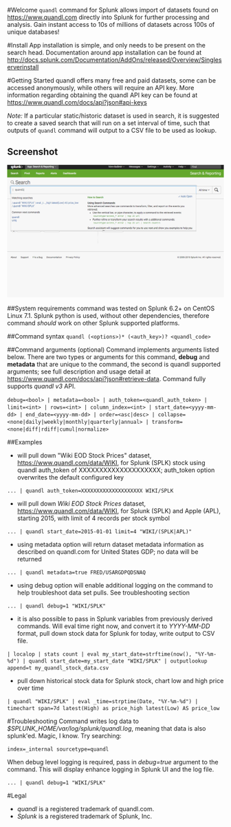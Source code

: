 #Welcome
`quandl` command for Splunk allows import of datasets found on https://www.quandl.com directly into Splunk for further processing and analysis. Gain instant access to 10s of millions of datasets across 100s of unique databases!

#Install
App installation is simple, and only needs to be present on the search head. Documentation around app installation can be found at http://docs.splunk.com/Documentation/AddOns/released/Overview/Singleserverinstall

#Getting Started
quandl offers many free and paid datasets, some can be accessed anonymously, while others will require an API key. More information regarding obtaining the quandl API key can be found at https://www.quandl.com/docs/api?json#api-keys

*Note:* If a particular static/historic dataset is used in search, it is suggested to create a saved search that will run on a set interval of time, such that outputs of `quandl` command will output to a CSV file to be used as lookup.

## Screenshot
![quandl command for splunk ](https://raw.githubusercontent.com/hire-vladimir/SA-quandl/master/static/quand.gif)

##System requirements
command was tested on Splunk 6.2+ on CentOS Linux 7.1. Splunk python is used, without other dependencies, therefore command *should* work on other Splunk supported platforms.

##Command syntax
`quandl (<options>)* (<auth_key>)? <quandl_code>`

##Command arguments (optional)
Command implements arguments listed below. There are two types or arguments for this command, **debug** and **metadata** that are unique to the command, the second is quandl supported arguments; see full description and usage detail at https://www.quandl.com/docs/api?json#retrieve-data. Command fully supports *quandl v3* API.

```debug=<bool> | metadata=<bool> | auth_token=<quandl_auth_token> | limit=<int> | rows=<int> | column_index=<int> | start_date=<yyyy-mm-dd> | end_date=<yyyy-mm-dd> | order=<asc|desc> | collapse=<none|daily|weekly|monthly|quarterly|annual> | transform=<none|diff|rdiff|cumul|normalize>```

##Examples
* will pull down "Wiki EOD Stock Prices" dataset, https://www.quandl.com/data/WIKI, for Splunk (SPLK) stock using quandl auth_token of XXXXXXXXXXXXXXXXXXXX; auth_token option overwrites the default configured key
```
... | quandl auth_token=XXXXXXXXXXXXXXXXXXXX WIKI/SPLK
```
* will pull down *Wiki EOD Stock Prices* dataset, https://www.quandl.com/data/WIKI, for Splunk (SPLK) and Apple (APL), starting 2015, with limit of 4 records per stock symbol
```
... | quandl start_date=2015-01-01 limit=4 "WIKI/(SPLK|APL)"
```
* using metadata option will return dataset metadata information as described on quandl.com for United States GDP; no data will be returned
```
... | quandl metadata=true FRED/USARGDPQDSNAQ
```
* using debug option will enable additional logging on the command to help troubleshoot data set pulls. See troubleshooting section
```
... | quandl debug=1 "WIKI/SPLK"
```
* it is also possible to pass in Splunk variables from previously derived commands. Will eval time right now, and convert it to *YYYY-MM-DD* format, pull down stock data for Splunk for today, write output to CSV file.
```
| localop | stats count | eval my_start_date=strftime(now(), "%Y-%m-%d") | quandl start_date=my_start_date "WIKI/SPLK" | outputlookup append=t my_quandl_stock_data.csv
```
* pull down historical stock data for Splunk stock, chart low and high price over time
```
| quandl "WIKI/SPLK" | eval _time=strptime(Date, "%Y-%m-%d") | timechart span=7d latest(High) as price_high latest(Low) AS price_low
```

#Troubleshooting
Command writes log data to *$SPLUNK_HOME/var/log/splunk/quandl.log*, meaning that data is also splunk'ed. Magic, I know. Try searching:
```
index=_internal sourcetype=quandl
```

When debug level logging is required, pass in *debug=true* argument to the command. This will display enhance logging in Splunk UI and the log file.
```
... | quandl debug=1 "WIKI/SPLK"
```

#Legal
* *quandl* is a registered trademark of quandl.com.
* *Splunk* is a registered trademark of Splunk, Inc.
